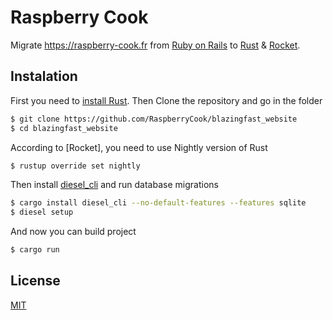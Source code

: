 # Raspberry Cook

Migrate <https://raspberry-cook.fr> from [Ruby on Rails](http://rubyonrails.org/) to [Rust](https://www.rust-lang.org/) & [Rocket](https://rocket.rs).

## Instalation

First you need to [install Rust](https://www.rust-lang.org/install.html). Then Clone the repository and go in the folder

~~~bash
$ git clone https://github.com/RaspberryCook/blazingfast_website
$ cd blazingfast_website
~~~

According to [Rocket], you need to use Nightly version of Rust

~~~bash
$ rustup override set nightly
~~~

Then install [diesel_cli](https://github.com/diesel-rs/diesel/tree/master/diesel_cli) and run database migrations

~~~bash
$ cargo install diesel_cli --no-default-features --features sqlite
$ diesel setup
~~~

And now you can build project

~~~bash
$ cargo run
~~~


## License

[MIT](https://opensource.org/licenses/MIT)
